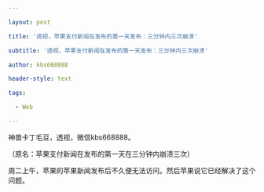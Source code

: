 ---
layout: post
title: '透视，苹果支付新闻在发布的第一天发布：三分钟内三次崩溃'
subtitle: '透视，苹果支付新闻在发布的第一天发布：三分钟内三次崩溃'
author: kbs668888
header-style: text
tags:
  - Web
---
神兽卡丁毛豆，透视，微信kbs668888。

（原名：苹果支付新闻在发布的第一天在三分钟内崩溃三次）

周二上午，苹果的苹果新闻发布后不久便无法访问。然后苹果说它已经解决了这个问题。

